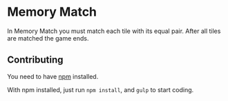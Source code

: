 # Memory Match
In Memory Match you must match each tile with its equal pair.
After all tiles are matched the game ends.

## Contributing

You need to have [npm](https://www.npmjs.com/) installed.

With npm installed, just run `npm install`, and `gulp` to start coding.

